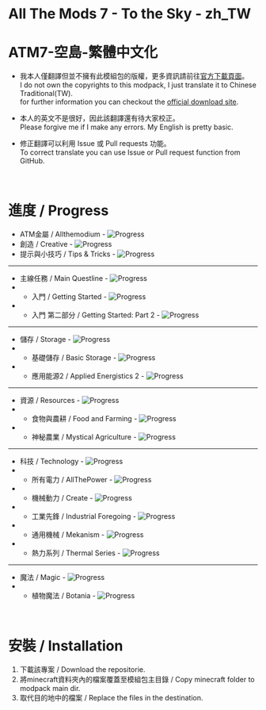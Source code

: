 # All The Mods 7 - To the Sky - zh_TW
# ATM7-空島-繁體中文化
- 我本人僅翻譯但並不擁有此模組包的版權，更多資訊請前往[官方下載頁面](https://www.curseforge.com/minecraft/modpacks/all-the-mods-7-to-the-sky)。  
 I do not own the copyrights to this modpack, I just translate it to Chinese Traditional(TW).  
for further information you can checkout the [official download site](https://www.curseforge.com/minecraft/modpacks/all-the-mods-7-to-the-sky).

- 本人的英文不是很好，因此該翻譯還有待大家校正。  
 Please forgive me if I make any errors. My English is pretty basic.

- 修正翻譯可以利用 Issue 或 Pull requests 功能。  
 To correct translate you can use Issue or Pull request function from GitHub.

&emsp;
# 進度 / Progress
- ATM金屬 / Allthemodium - ![Progress](https://progress-bar.dev/100)
- 創造 / Creative - ![Progress](https://progress-bar.dev/0)
- 提示與小技巧 / Tips & Tricks -  ![Progress](https://progress-bar.dev/100)
--------------------------------------------------
- 主線任務 / Main Questline - ![Progress](https://progress-bar.dev/0)
- + 入門 / Getting Started - ![Progress](https://progress-bar.dev/0)
- + 入門 第二部分 / Getting Started: Part 2 - ![Progress](https://progress-bar.dev/0)
--------------------------------------------------
- 儲存 / Storage - ![Progress](https://progress-bar.dev/50)
- + 基礎儲存 / Basic Storage - ![Progress](https://progress-bar.dev/0)
- + 應用能源2 / Applied Energistics 2 - ![Progress](https://progress-bar.dev/100)
--------------------------------------------------
- 資源 / Resources - ![Progress](https://progress-bar.dev/50)
- + 食物與農耕 / Food and Farming - ![Progress](https://progress-bar.dev/100)
- + 神秘農業 / Mystical Agriculture - ![Progress](https://progress-bar.dev/0)
--------------------------------------------------
- 科技 / Technology - ![Progress](https://progress-bar.dev/0)
- + 所有電力 / AllThePower - ![Progress](https://progress-bar.dev/0)
- + 機械動力 / Create - ![Progress](https://progress-bar.dev/0)
- + 工業先鋒 / Industrial Foregoing - ![Progress](https://progress-bar.dev/0)
- + 通用機械 / Mekanism - ![Progress](https://progress-bar.dev/0)
- + 熱力系列 / Thermal Series - ![Progress](https://progress-bar.dev/0)
--------------------------------------------------
- 魔法 / Magic - ![Progress](https://progress-bar.dev/0)
- + 植物魔法 / Botania - ![Progress](https://progress-bar.dev/0)

&emsp;
# 安裝 / Installation
1. 下載該專案 / Download the repositorie.
2. 將minecraft資料夾內的檔案覆蓋至模組包主目錄 / Copy minecraft folder to modpack main dir.
3. 取代目的地中的檔案 / Replace the files in the destination.

